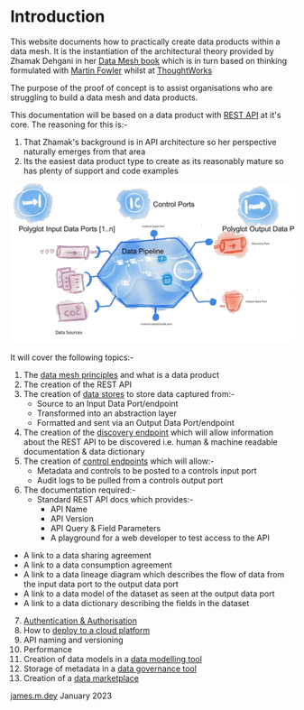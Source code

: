 # Introduction
This website documents how to practically create data products within a data mesh.
It is the instantiation of the architectural theory provided by Zhamak Dehgani in her [Data Mesh book](https://www.oreilly.com/library/view/data-mesh/9781492092384)
which is in turn based on thinking formulated with [Martin Fowler](https://martinfowler.com/articles/data-mesh-principles.html) whilst at [ThoughtWorks](https://www.thoughtworks.com/)

The purpose of the proof of concept is to assist organisations who are struggling to build a data mesh and data products.

This documentation will be based on a data product with [REST API](https://aws.amazon.com/what-is/restful-api/) at it's core. 
The reasoning for this is:-
1. That Zhamak's background is in API architecture so her perspective naturally emerges from that area
2. Its the easiest data product type to create as its reasonably mature so has plenty of support and code examples 

![Data Product Anatomy Diagram](dp-anatomy-diagram.jpg)

It will cover the following topics:- 
1. The [data mesh principles](data-mesh-principles.md) and what is a data product
2. The creation of the REST API
3. The creation of [data stores](dp-datastores.md) to store data captured from:-
   * Source to an Input Data Port/endpoint
   * Transformed into an abstraction layer
   * Formatted and sent via an Output Data Port/endpoint
4. The creation of the [discovery endpoint](dp-discovery-endpoint.md) which will allow information about the REST API to be discovered 
   i.e. human & machine readable documentation & data dictionary
5. The creation of [control endpoints](dp-control-endpoint.md) which will allow:-
   * Metadata and controls to be posted to a controls input port
   * Audit logs to be pulled from a controls output port
6. The documentation required:-
   * Standard REST API docs which provides:-
      * API Name
      * API Version
      * API Query & Field Parameters
      * A playground for a web developer to test access to the API
  * A link to a data sharing agreement
  * A link to a data consumption agreement
  * A link to a data lineage diagram which describes the flow of data from the input data port to the output data port
  * A link to a data model of the dataset as seen at the output data port
  * A link to a data dictionary describing the fields in the dataset
7. [Authentication & Authorisation](dp-authentication.md)
8. How to [deploy to a cloud platform](cloud-platform-deployment.md)
9. API naming and versioning
10. Performance
11. Creation of data models in a [data modelling tool](data-modeling-tool.md)
12. Storage of metadata in a [data governance tool](data-governance-tool.md)
13. Creation of a [data marketplace](data-marketplace.md)

[james.m.dey](mailto://james.dey@hotmail.com) January 2023